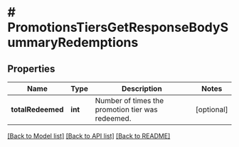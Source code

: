 # # PromotionsTiersGetResponseBodySummaryRedemptions

## Properties

Name | Type | Description | Notes
------------ | ------------- | ------------- | -------------
**totalRedeemed** | **int** | Number of times the promotion tier was redeemed. | [optional]

[[Back to Model list]](../../README.md#models) [[Back to API list]](../../README.md#endpoints) [[Back to README]](../../README.md)
